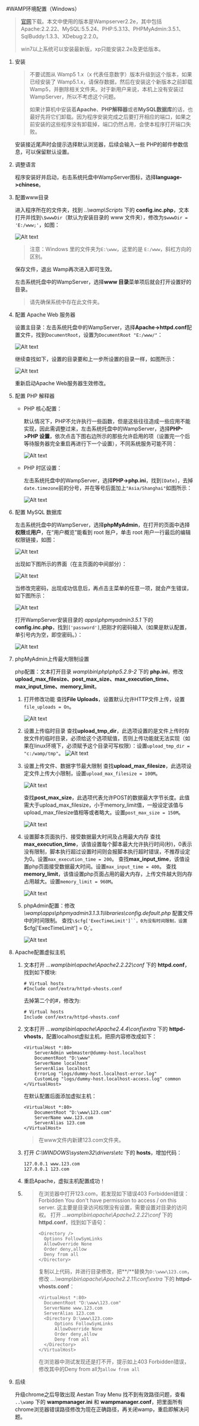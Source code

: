 #WAMP环境配置（Windows）

>[官网](http://www.wampserver.com)下载。本文中使用的版本是Wampserver2.2e，其中包括Apache:2.2.22、MySQL:5.5.24、PHP:5.3.13、PHPMyAdmin:3.5.1、SqlBuddy:1.3.3、XDebug:2.2.0。
>
>win7以上系统可以安装最新版，xp只能安装2.2e及更低版本。
	
1. 安装

	>不要试图从 Wamp5 1.x（x 代表任意数字）版本升级到这个版本，如果已经安装了 Wamp5.1.x，请保存数据，然后在安装这个新版本之前卸载 Wamp5，并删除相关文件夹。对于新用户来说，本机上没有安装过 WampServer，所以不考虑这个问题。
	>
	>如果计算机中安装着**Apache**、**PHP解释器**或者**MySQL数据库**的话，也最好先将它们卸载。因为程序安装完成之后要打开相应的端口，如果之前安装的这些程序没有卸载掉，端口仍然占用，会使本程序打开端口失败。
	
	安装接近尾声时会提示选择默认浏览器，后续会输入一些 PHP的邮件参数信息，可以保留默认设置。
	
2. 调整语言

	程序安装好并启动，右击系统托盘中WampServer图标，选择**language->chinese**。
	
3. 配置www目录

	进入程序所在的文件夹，找到 *..\wamp\Scripts* 下的 **config.inc.php**，文本打开并找到`\$wwwDir`（默认为安装目录的 www 文件夹），修改为`$wwwDir = 'E:/www;'`，如图：

	![Alt text](./images/1.png)
	
	>注意：Windows 里的文件夹为`E:\www`，这里的是 `E:/www`，斜杠方向的区别。
	
	保存文件，退出 Wamp再次进入即可生效。
	
	左击系统托盘中的WampServer，选择**www 目录**菜单项后就会打开设置好的目录。

	>请先确保系统中存在此文件夹。
	
4. 配置 Apache Web 服务器

	设置主目录：左击系统托盘中的WampServer，选择**Apache->httpd.conf**配置文件，找到`DocumentRoot`，设置为`DocumentRoot "E:/www/"`：

	![Alt text](./images/2.png)
	
	继续查找如下，设置的目录要和上一步所设置的目录一样，如图所示：

	![Alt text](./images/3.png)	
	
	重新启动Apache Web服务器生效修改。
	
5. 配置 PHP 解释器
	- PHP 核心配置：

		默认情况下，PHP不允许执行一些函数，但是这些往往造成一些应用不能实现，因此需调整过来，左击系统托盘中的WampServer，选择**PHP->PHP 设置**，依次点击下图右边所示的那些允许启用的项（设置完一个后等待服务器完全重启再进行下一个设置），不同系统服务可能不同：

		![Alt text](./images/4.png)
		
	- PHP 时区设置：

		左击系统托盘中的WampServer，选择**PHP->php.ini**，找到`[Date]`，去掉`date.timezone`前的分号，并在等号后面加上`"Asia/Shanghai"`如图所示：

		![Alt text](./images/5.png)

6. 配置 MySQL 数据库

	左击系统托盘中的WampServer，选择**phpMyAdmin**，在打开的页面中选择**权限**或**用户**，在“用户概览”能看到 root 账户，单击 root 用户一行最后的编辑权限链接，如图：

	![Alt text](./images/6.png)

	出现如下图所示的界面（在主页面的中间部分）：

	![Alt text](./images/7.png)
	
	当修改完密码，出现成功信息后，再点击主菜单的任意一项，就会产生错误，如下图所示：

	![Alt text](./images/8.png)
	
	打开WampServer安装目录的 *apps\phpmyadmin3.5.1* 下的 **config.inc.php**，找到`['password']`,把刚才的密码输入（如果是默认配置，单引号内为空，即空密码。）：

	![Alt text](./images/9.png)
	
7. phpMyAdmin上传最大限制设置

	php配置：文本打开目录 *wamp\bin\php\php5.2.9-2* 下的 **php.ini**，修改**upload_max_filesize、post_max_size、max_execution_time、max_input_time、memory_limit**。
	1. 打开修改功能
		查找**File Uploads**，设置默认允许HTTP文件上传，设置`file_uploads = On`。

		![Alt text](./images/10.png)

	2. 设置上传临时目录
		查找**upload_tmp_dir**，此选项设置的是文件上传时存放文件的临时目录，必须给这个选项赋值，否则上传功能就无法实现（如果在linux环境下，必须赋予这个目录可写权限）：设置`upload_tmp_dir = "c:/wamp/tmp"`。
		![Alt text](./images/11.png)

	3. 设置上传文件、数据字节最大限制
		查找**upload_max_filesize**，此选项设定文件上传大小限制，设置`upload_max_filesize = 100M`。

		![Alt text](./images/12.png)

		查找**post_max_size**，此选项代表允许POST的数据最大字节长度。此值需大于upload_max_filesize，小于memory_limit值，一般设定该值与upload_max_filesize值相等或者略大。设置`post_max_size = 150M`。

		![Alt text](./images/13.png)

	4. 设置脚本页面执行、接受数据最大时间及占用最大内存
		查找**max_execution_time**，该值设置每个脚本最大允许执行时间(秒)，0表示没有限制，脚本执行超过设置时间则会报脚本执行超时错误，不推荐设定为0。设置`max_execution_time = 200`。
		查找**max_input_time**，该值设置php页面接受数据最大时间。设置`max_input_time = 400`。
		查找**memory_limit**，该值设置php页面占用的最大内存，上传文件越大则内存占用越大。设置`memory_limit = 960M`。

		![Alt text](./images/14.png)

	5. phpAdmin配置：修改 *\wamp\apps\phpmyadmin3.1.3.1\libraries\config.default.php* 配置文件中的时间限制。
		查找`\$cfg['ExecTimeLimit']``，0为没有时间限制，设置`$cfg['ExecTimeLimit'] = 0;`。

		![Alt text](./images/15.png)

8. Apache配置虚拟主机
	1. 文本打开 *...wamp\bin\apache\Apache2.2.22\conf* 下的 **httpd.conf**，找到如下模块:
		```
		# Virtual hosts
		#Include conf/extra/httpd-vhosts.conf
		```
		
		去掉第二个的#，修改为:
		```
		# Virtual hosts
		Include conf/extra/httpd-vhosts.conf
		```
		
	2. 文本打开 *...wamp\bin\apache\Apache2.4.4\conf\extra* 下的 **httpd-vhosts**，配置localhost虚拟主机，把原内容修改成如下：
		```
		<VirtualHost *:80>
			ServerAdmin webmaster@dummy-host.localhost
			DocumentRoot "D:\www"
			ServerName localhost
			ServerAlias localhost
			ErrorLog "logs/dummy-host.localhost-error.log"
			CustomLog "logs/dummy-host.localhost-access.log" common
		</VirtualHost>
		```
		 
		在默认配置后面添加虚拟主机：
		```
		<VirtualHost *:80>
			DocumentRoot "D:\www\123.com" 
			ServerName www.123.com
			ServerAlias 123.com
		</VirtualHost>   
		```
		
		>在www文件内新建123.com文件夹。
		
	3. 打开 *C:\WINDOWS\system32\drivers\etc* 下的 **hosts**，增加代码：
		```
		127.0.0.1 www.123.com
		127.0.0.1 123.com
		```
	4. 重启Apache，虚拟主机配置成功！

	5. 
		>在浏览器中打开123.com，若发现如下错误403 Forbidden错误：
		>Forbidden
		>You don't have permission to access / on this server.
		>这主要是目录访问权限没有设置，需要设置对目录的访问权。
		>打开 *...wamp\bin\apache\Apache2.2.22\conf* 下的 **httpd.conf**，找到如下语句：
		>```
		><Directory />
		>   Options FollowSymLinks
		>   AllowOverride None
		>   Order deny,allow
		>   Deny from all
		></Directory>
		>```
		>复制以上代码，并进行目录修改，把**/**替换为`D:\www\123.com`，修改 *...\wamp\bin\apache\Apache2.2.11\conf\extra* 下的 **httpd-vhosts.conf**：
		>```
		><VirtualHost *:80>
		>   DocumentRoot "D:\www\123.com" 
		>   ServerName www.123.com
		>   ServerAlias 123.com
		>   <Directory D:\www\123.com>
		>       Options FollowSymLinks
		>       AllowOverride None
		>       Order deny,allow
		>       Deny from all
		>   </Directory>
		></VirtualHost>
		>```
		>在浏览器中测试发现还是打不开，提示如上403 Forbidden错误，修改其中的Deny from all为`allow from all`

9. 后续

	升级chrome之后导致出现 Aestan Tray Menu 找不到有效路径问题，查看 `..\wamp` 下的 **wampmanager.ini** 和 **wampmanager.conf**，把里面所有chrome浏览器错误路径修改为现在正确路径，再关闭wamp，重启即解决问题。
